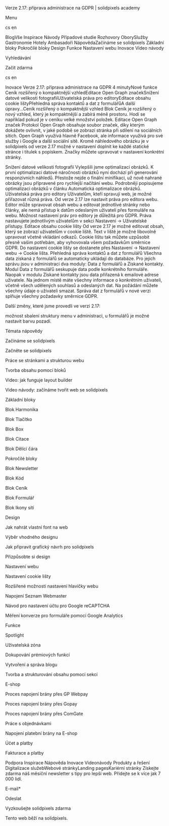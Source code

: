 <p>Verze 2.17: příprava administrace na GDPR | solidpixels academy</p>
<p>Menu</p>
<p>cs en</p>
<p>BlogVše Inspirace Návody Případové studie Rozhovory OborySlužby Gastronomie Hotely Ambasadoři NápovědaZačínáme se solidpixels Základní bloky Pokročilé bloky Design Funkce Nastavení webu Inovace Video návody</p>
<p>Vyhledávání</p>
<p>Začít zdarma</p>
<p>cs en</p>
<p>Inovace
Verze 2.17: příprava administrace na GDPR
4 minutyNové funkce
 Ceník rozšířený o kompaktnější vzhledEditace Open Graph značekSnížení datové velikosti fotografiíUživatelská práva pro editoryEditace obsahu cookie lištyPřehledná správa kontaktů a dat z formulářůA další úpravy...Ceník rozšířený o kompaktnější vzhled
Blok Ceník je rozšířený o nový vzhled, který je kompaktnější a zabírá méně prostoru. Hodí se například pokud je v ceníku velké množství položek.
Editace Open Graph značek
Protokol Open Graph obsahuje soubor značek, díky kterým dokážete ovlivnit, v jaké podobě se zobrazí stránka při sdílení na sociálních sítích. Open Graph využívá hlavně Facebook, ale informace využívá pro své služby i Google a další sociální sítě.
Kromě náhledového obrázku je v solidpixels od verze 2.17 možné v nastavení doplnit ke každé statické stránce i titulek s popiskem. Značky můžete upravovat v nastavení konkrétní stránky. </p>
<p>Snížení datové velikosti fotografií
Vylepšili jsme optimalizaci obrázků. K první optimalizaci datové náročnosti obrázků nyní dochází při generování responzivních náhledů. Přestože nejde o finální minifikaci, už nově nahrané obrázky jsou přípravené pro rychlejší načítání webu. Podrobněji popisujeme optimalizaci obrázků v článku Automatická optimalizace obrázků. 
Uživatelská práva pro editory
Uživatelům, kteří spravují web, je možné přiřazovat různá práva. Od verze 2.17 lze nastavit práva pro editora webu. Editor může spravovat obsah webu a editovat jednotlivé stránky nebo články, ale nemá přístup k datům odeslaným uživateli přes formuláře na webu. Možnost nastavení práv pro editory je důležitá pro GDPR. Práva nastavujete jednotlivým uživatelům v sekci Nastavení → Uživatelské přístupy.
Editace obsahu cookie lišty
Od verze 2.17 je možné editovat obsah, který se zobrazí uživatelům v cookie liště. Text v liště je možné libovolně upravovat včetně vkládání odkazů. Cookie lištu tak můžete uzpůsobit přesně vašim potřebám, aby vyhovovala všem požadavkům směrnice GDPR. Do nastavení cookie lišty se dostanete přes Nastavení → Nastavení webu → Cookie lišta.
Přehledná správa kontaktů a dat z formulářů
Všechna data získaná z formulářů se automaticky ukládají do databáze. Pro jejich správu jsou v administraci dva moduly: Data z formulářů a Získané kontakty.
Modul Data z formulářů seskupuje data podle konkrétního formuláře. Naopak v modulu Získané kontakty jsou data přiřazená k emailové adrese uživatele. Na jednom místě máte všechny informace o konkrétním uživateli, včetně všech udělených souhlasů a odeslaných dat. Na požádání můžete všechny údaje o uživateli smazat. Správa dat z formulářů v nové verzi splňuje všechny požadavky směrnice GDPR.</p>
<p>Další změny, které jsme provedli ve verzi 2.17:</p>
<p>možnost sbalení struktury menu v administraci,
u formulářů je možné nastavit barvu pozadí. </p>
<p>Témata nápovědy</p>
<p>Začínáme se solidpixels</p>
<p>Začněte se solidpixels</p>
<p>Práce se stránkami a strukturou webu</p>
<p>Tvorba obsahu pomocí bloků</p>
<p>Video: jak funguje layout builder </p>
<p>Video návody: začínáme tvořit web se solidpixels</p>
<p>Základní bloky</p>
<p>Blok Harmonika</p>
<p>Blok Tlačítko</p>
<p>Blok Box</p>
<p>Blok Citace</p>
<p>Blok Dělící čára</p>
<p>Pokročilé bloky</p>
<p>Blok Newsletter</p>
<p>Blok Kód</p>
<p>Blok Ceník</p>
<p>Blok Formulář</p>
<p>Blok Ikony sítí</p>
<p>Design</p>
<p>Jak nahrát vlastní font na web</p>
<p>Výběr vhodného designu</p>
<p>Jak připravit grafický návrh pro solidpixels</p>
<p>Přizpůsobte si design</p>
<p>Nastavení webu</p>
<p>Nastavení cookie lišty</p>
<p>Rozšířené možnosti nastavení hlavičky webu</p>
<p>Napojení Seznam Webmaster</p>
<p>Návod pro nastavení účtu pro Google reCAPTCHA</p>
<p>Měření konverze pro formuláře pomocí Google Analytics</p>
<p>Funkce</p>
<p>Spotlight</p>
<p>Uživatelská zóna</p>
<p>Dokupování prémiových funkcí</p>
<p>Vytvoření a správa blogu</p>
<p>Tvorba a strukturování obsahu pomocí sekcí</p>
<p>E-shop</p>
<p>Proces napojení brány přes GP Webpay</p>
<p>Proces napojení brány přes Gopay</p>
<p>Proces napojení brány přes ComGate</p>
<p>Práce s objednávkami</p>
<p>Napojení platební brány na E-shop</p>
<p>Účet a platby</p>
<p>Fakturace a platby</p>
<p>Podpora
 Inspirace
Nápověda
Inovace
Videonávody
 Produkty a řešení
 Digitalizace služebWebové stránkyLanding pagesKariérní stránky Získejte zdarma náš měsíční newsletter s tipy pro lepší web. Přidejte se k více jak 7 000 lidí.</p>
<p>E-mail*</p>
<p>Odeslat</p>
<p>Vyzkoušejte solidpixels zdarma</p>
<p>Tento web běží na solidpixels.</p>